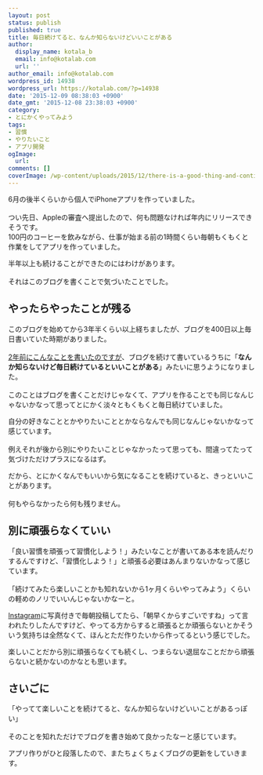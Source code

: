 ```yaml
---
layout: post
status: publish
published: true
title: 毎日続けてると、なんか知らないけどいいことがある
author:
  display_name: kotala_b
  email: info@kotalab.com
  url: ''
author_email: info@kotalab.com
wordpress_id: 14938
wordpress_url: https://kotalab.com/?p=14938
date: '2015-12-09 08:38:03 +0900'
date_gmt: '2015-12-08 23:38:03 +0900'
category:
- とにかくやってみよう
tags:
- 習慣
- やりたいこと
- アプリ開発
ogImage:
  url:
comments: []
coverImage: /wp-content/uploads/2015/12/there-is-a-good-thing-and-continue_20151209-780x585.jpg
---
```

<p>6月の後半くらいから個人でiPhoneアプリを作っていました。<br><br />
つい先日、Appleの審査へ提出したので、何も問題なければ年内にリリースできそうです。<br />
100円のコーヒーを飲みながら、仕事が始まる前の1時間くらい毎朝もくもくと作業をしてアプリを作っていました。</p>
<p>半年以上も続けることができたのにはわけがあります。<br><br />
それはこのブログを書くことで気づいたことでした。</p>
<!--more-->
<h2>やったらやったことが残る</h2>
<p>このブログを始めてから3年半くらい以上経ちましたが、ブログを400日以上毎日書いていた時期がありました。<br><br />
<a href="/second-anivarsary">2年前にこんなことを書いたのですが</a>、ブログを続けて書いているうちに「<strong>なんか知らないけど毎日続けているといいことがある</strong>」みたいに思うようになりました。<br><br />
このことはブログを書くことだけじゃなくて、アプリを作ることでも同じなんじゃないかなって思ってとにかく淡々ともくもくと毎日続けていました。  </p>
<p>自分の好きなこととかやりたいこととかならなんでも同じなんじゃないかなって感じています。<br><br />
例えそれが後から別にやりたいことじゃなかったって思っても、間違ってたって気づけただけプラスになるはず。</p>
<p>だから、とにかくなんでもいいから気になることを続けていると、きっといいことがあります。<br><br />
何もやらなかったら何も残りません。</p>
<h2>別に頑張らなくていい</h2>
<p>「良い習慣を頑張って習慣化しよう！」みたいなことが書いてある本を読んだりするんですけど、「習慣化しよう！」と頑張る必要はあんまりないかなって感じています。<br><br />
「続けてみたら楽しいことかも知れないから1ヶ月くらいやってみよう」くらいの軽めのノリでいいんじゃないかなーと。  </p>
<p><a href="https://www.instagram.com/tetsuyakotala/" target="_blank">Instagram</a>に写真付きで毎朝投稿してたら、「朝早くからすごいですね」って言われたりしたんですけど、やってる方からすると頑張るとか頑張らないとかそういう気持ちは全然なくて、ほんとただ作りたいから作ってるという感じでした。</p>
<p>楽しいことだから別に頑張らなくても続くし、つまらない退屈なことだから頑張らないと続かないのかなとも思います。</p>
<h2>さいごに</h2>
<p>「やってて楽しいことを続けてると、なんか知らないけどいいことがあるっぽい」<br><br />
そのことを知れただけでブログを書き始めて良かったなーと感じています。</p>
<p>アプリ作りがひと段落したので、またちょくちょくブログの更新をしていきます。</p>
